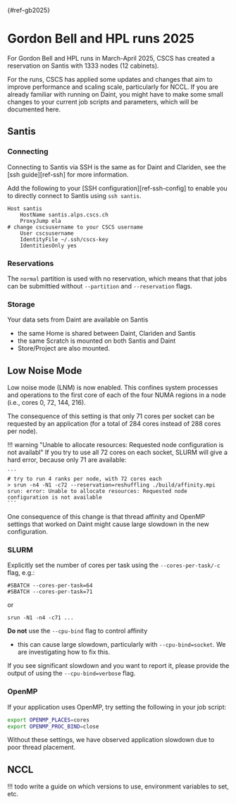 [](){#ref-gb2025}
# Gordon Bell and HPL runs 2025

For Gordon Bell and HPL runs in March-April 2025, CSCS has created a reservation on Santis with 1333 nodes (12 cabinets).

For the runs, CSCS has applied some updates and changes that aim to improve performance and scaling scale, particularly for NCCL.
If you are already familiar with running on Daint, you might have to make some small changes to your current job scripts and parameters, which will be documented here.

## Santis

### Connecting

Connecting to Santis via SSH is the same as for Daint and Clariden, see the [ssh guide][ref-ssh] for more information.

Add the following to your [SSH configuration][ref-ssh-config] to enable you to directly connect to Santis using `ssh santis`.
```
Host santis
    HostName santis.alps.cscs.ch
    ProxyJump ela
# change cscsusername to your CSCS username
    User cscsusername
    IdentityFile ~/.ssh/cscs-key
    IdentitiesOnly yes
```

### Reservations

The `normal` partition is used with no reservation, which means that that jobs can be submittied without `--partition` and `--reservation` flags.

### Storage

Your data sets from Daint are available on Santis

* the same Home is shared between Daint, Clariden and Santis
* the same Scratch is mounted on both Santis and Daint
* Store/Project are also mounted.

## Low Noise Mode

Low noise mode (LNM) is now enabled.
This confines system processes and operations to the first core of each of the four NUMA regions in a node (i.e., cores 0, 72, 144, 216).

The consequence of this setting is that only 71 cores per socket can be requested by an application (for a total of 284 cores instead of 288 cores per node).

!!! warning "Unable to allocate resources: Requested node configuration is not availabl"
    If you try to use all 72 cores on each socket, SLURM will give a hard error, because only 71 are available:

    ```
    # try to run 4 ranks per node, with 72 cores each
    > srun -n4 -N1 -c72 --reservation=reshuffling ./build/affinity.mpi
    srun: error: Unable to allocate resources: Requested node configuration is not available
    ```

One consequence of this change is that thread affinity and OpenMP settings that worked on Daint might cause large slowdown in the new configuration.

### SLURM

Explicitly set the number of cores per task using the `--cores-per-task/-c` flag, e.g.:
```
#SBATCH --cores-per-task=64
#SBATCH --cores-per-task=71
```
or
```
srun -N1 -n4 -c71 ...
```

**Do not** use the `--cpu-bind` flag to control affinity

* this can cause large slowdown, particularly with `--cpu-bind=socket`. We are investigating how to fix this.

If you see significant slowdown and you want to report it, please provide the output of using the `--cpu-bind=verbose` flag.

### OpenMP

If your application uses OpenMP, try setting the following in your job script:

```bash
export OPENMP_PLACES=cores
export OPENMP_PROC_BIND=close
```

Without these settings, we have observed application slowdown due to poor thread placement.

## NCCL

!!! todo
    write a guide on which versions to use, environment variables to set, etc.
